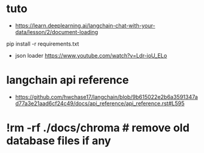 # tuto
- https://learn.deeplearning.ai/langchain-chat-with-your-data/lesson/2/document-loading


 pip install -r requirements.txt

 - json loader https://www.youtube.com/watch?v=Ldr-ioU_ELo

 # langchain api reference 
 - https://github.com/hwchase17/langchain/blob/9b615022e2b6a3591347ad77a3e21aad6cf24c49/docs/api_reference/api_reference.rst#L595

 # !rm -rf ./docs/chroma  # remove old database files if any